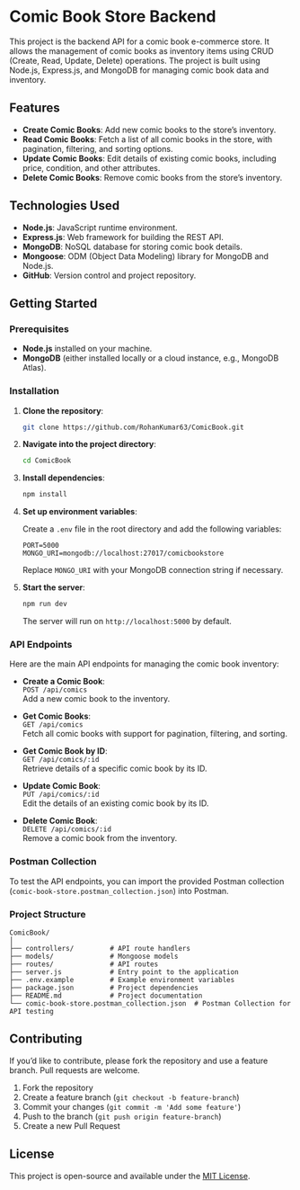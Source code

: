 
# Comic Book Store Backend

This project is the backend API for a comic book e-commerce store. It allows the management of comic books as inventory items using CRUD (Create, Read, Update, Delete) operations. The project is built using Node.js, Express.js, and MongoDB for managing comic book data and inventory.

## Features

- **Create Comic Books**: Add new comic books to the store’s inventory.
- **Read Comic Books**: Fetch a list of all comic books in the store, with pagination, filtering, and sorting options.
- **Update Comic Books**: Edit details of existing comic books, including price, condition, and other attributes.
- **Delete Comic Books**: Remove comic books from the store’s inventory.

## Technologies Used

- **Node.js**: JavaScript runtime environment.
- **Express.js**: Web framework for building the REST API.
- **MongoDB**: NoSQL database for storing comic book details.
- **Mongoose**: ODM (Object Data Modeling) library for MongoDB and Node.js.
- **GitHub**: Version control and project repository.

## Getting Started

### Prerequisites

- **Node.js** installed on your machine.
- **MongoDB** (either installed locally or a cloud instance, e.g., MongoDB Atlas).

### Installation

1. **Clone the repository**:

   ```bash
   git clone https://github.com/RohanKumar63/ComicBook.git
   ```

2. **Navigate into the project directory**:

   ```bash
   cd ComicBook
   ```

3. **Install dependencies**:

   ```bash
   npm install
   ```

4. **Set up environment variables**:
   
   Create a `.env` file in the root directory and add the following variables:
   
   ```plaintext
   PORT=5000
   MONGO_URI=mongodb://localhost:27017/comicbookstore
   ```

   Replace `MONGO_URI` with your MongoDB connection string if necessary.

5. **Start the server**:

   ```bash
   npm run dev
   ```

   The server will run on `http://localhost:5000` by default.

### API Endpoints

Here are the main API endpoints for managing the comic book inventory:

- **Create a Comic Book**:  
  `POST /api/comics`  
  Add a new comic book to the inventory.

- **Get Comic Books**:  
  `GET /api/comics`  
  Fetch all comic books with support for pagination, filtering, and sorting.

- **Get Comic Book by ID**:  
  `GET /api/comics/:id`  
  Retrieve details of a specific comic book by its ID.

- **Update Comic Book**:  
  `PUT /api/comics/:id`  
  Edit the details of an existing comic book by its ID.

- **Delete Comic Book**:  
  `DELETE /api/comics/:id`  
  Remove a comic book from the inventory.

### Postman Collection

To test the API endpoints, you can import the provided Postman collection (`comic-book-store.postman_collection.json`) into Postman.

### Project Structure

```plaintext
ComicBook/
│
├── controllers/         # API route handlers
├── models/              # Mongoose models
├── routes/              # API routes
├── server.js            # Entry point to the application
├── .env.example         # Example environment variables
├── package.json         # Project dependencies
├── README.md            # Project documentation
└── comic-book-store.postman_collection.json  # Postman Collection for API testing
```

## Contributing

If you’d like to contribute, please fork the repository and use a feature branch. Pull requests are welcome.

1. Fork the repository
2. Create a feature branch (`git checkout -b feature-branch`)
3. Commit your changes (`git commit -m 'Add some feature'`)
4. Push to the branch (`git push origin feature-branch`)
5. Create a new Pull Request

## License

This project is open-source and available under the [MIT License](LICENSE).


